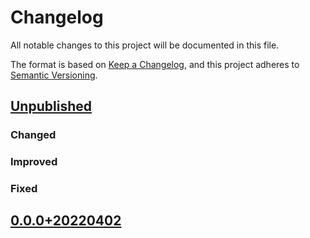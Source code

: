 # Changelog

All notable changes to this project will be documented in this file.

The format is based on [Keep a Changelog](https://keepachangelog.com/en/1.0.0/), and this project adheres
to [Semantic Versioning](https://semver.org/spec/v2.0.0.html).

## [Unpublished](https://github.com/ec2u/data/compare/0.0.0...HEAD)

### Changed

### Improved

### Fixed

## [0.0.0+20220402](https://github.com/ec2u/data/compare/0.0.0...0.0.0)
